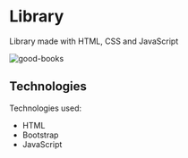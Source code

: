 # Library

Library made with HTML, CSS and JavaScript

![good-books](https://user-images.githubusercontent.com/18337656/171500745-69b7bfb9-2107-4120-989d-219faeabf64f.png)

## Technologies

Technologies used:

- HTML
- Bootstrap
- JavaScript
